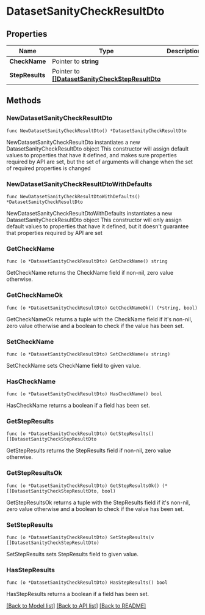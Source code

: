 # DatasetSanityCheckResultDto

## Properties

Name | Type | Description | Notes
------------ | ------------- | ------------- | -------------
**CheckName** | Pointer to **string** |  | [optional] 
**StepResults** | Pointer to [**[]DatasetSanityCheckStepResultDto**](DatasetSanityCheckStepResultDto.md) |  | [optional] 

## Methods

### NewDatasetSanityCheckResultDto

`func NewDatasetSanityCheckResultDto() *DatasetSanityCheckResultDto`

NewDatasetSanityCheckResultDto instantiates a new DatasetSanityCheckResultDto object
This constructor will assign default values to properties that have it defined,
and makes sure properties required by API are set, but the set of arguments
will change when the set of required properties is changed

### NewDatasetSanityCheckResultDtoWithDefaults

`func NewDatasetSanityCheckResultDtoWithDefaults() *DatasetSanityCheckResultDto`

NewDatasetSanityCheckResultDtoWithDefaults instantiates a new DatasetSanityCheckResultDto object
This constructor will only assign default values to properties that have it defined,
but it doesn't guarantee that properties required by API are set

### GetCheckName

`func (o *DatasetSanityCheckResultDto) GetCheckName() string`

GetCheckName returns the CheckName field if non-nil, zero value otherwise.

### GetCheckNameOk

`func (o *DatasetSanityCheckResultDto) GetCheckNameOk() (*string, bool)`

GetCheckNameOk returns a tuple with the CheckName field if it's non-nil, zero value otherwise
and a boolean to check if the value has been set.

### SetCheckName

`func (o *DatasetSanityCheckResultDto) SetCheckName(v string)`

SetCheckName sets CheckName field to given value.

### HasCheckName

`func (o *DatasetSanityCheckResultDto) HasCheckName() bool`

HasCheckName returns a boolean if a field has been set.

### GetStepResults

`func (o *DatasetSanityCheckResultDto) GetStepResults() []DatasetSanityCheckStepResultDto`

GetStepResults returns the StepResults field if non-nil, zero value otherwise.

### GetStepResultsOk

`func (o *DatasetSanityCheckResultDto) GetStepResultsOk() (*[]DatasetSanityCheckStepResultDto, bool)`

GetStepResultsOk returns a tuple with the StepResults field if it's non-nil, zero value otherwise
and a boolean to check if the value has been set.

### SetStepResults

`func (o *DatasetSanityCheckResultDto) SetStepResults(v []DatasetSanityCheckStepResultDto)`

SetStepResults sets StepResults field to given value.

### HasStepResults

`func (o *DatasetSanityCheckResultDto) HasStepResults() bool`

HasStepResults returns a boolean if a field has been set.


[[Back to Model list]](../README.md#documentation-for-models) [[Back to API list]](../README.md#documentation-for-api-endpoints) [[Back to README]](../README.md)


